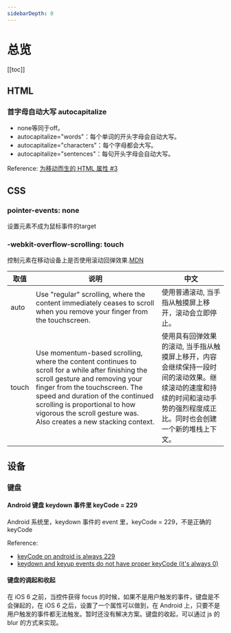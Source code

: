 ```yaml
---
sidebarDepth: 0
---
```


# 总览

[[toc]]

## HTML

### 首字母自动大写 autocapitalize

- none等同于off。
- autocapitalize="words"：每个单词的开头字母会自动大写。
- autocapitalize="characters"：每个字母都会大写。
- autocapitalize="sentences"：每句开头字母会自动大写。

Reference: [为移动而生的 HTML 属性 #3](https://github.com/yisibl/blog/issues/3)

## CSS

### pointer-events: none

设置元素不成为鼠标事件的target

### -webkit-overflow-scrolling: touch

控制元素在移动设备上是否使用滚动回弹效果.[MDN](https://developer.mozilla.org/zh-CN/docs/Web/CSS/-webkit-overflow-scrolling)

取值 | 说明 | 中文
-- | -- | --
auto | Use "regular" scrolling, where the content immediately ceases to scroll when you remove your finger from the touchscreen. | 使用普通滚动, 当手指从触摸屏上移开，滚动会立即停止。
touch | Use momentum-based scrolling, where the content continues to scroll for a while after finishing the scroll gesture and removing your finger from the touchscreen. The speed and duration of the continued scrolling is proportional to how vigorous the scroll gesture was. Also creates a new stacking context. | 使用具有回弹效果的滚动, 当手指从触摸屏上移开，内容会继续保持一段时间的滚动效果。继续滚动的速度和持续的时间和滚动手势的强烈程度成正比。同时也会创建一个新的堆栈上下文。

## 设备

### 键盘

#### Android 键盘 keydown 事件里 keyCode = 229

Android 系统里，keydown 事件的 event 里，keyCode = 229，不是正确的 keyCode

Reference:

- [keyCode on android is always 229](https://stackoverflow.com/questions/36753548/keycode-on-android-is-always-229)
- [keydown and keyup events do not have proper keyCode (it's always 0)](https://bugs.chromium.org/p/chromium/issues/detail?id=118639)

#### 键盘的调起和收起

在 iOS 6 之前，当控件获得 focus 的时候，如果不是用户触发的事件，键盘是不会弹起的，在 iOS 6 之后，设置了一个属性可以做到，在 Android 上，只要不是用户触发的事件都无法触发。暂时还没有解决方案。键盘的收起，可以通过 js 的 blur 的方式来实现。

